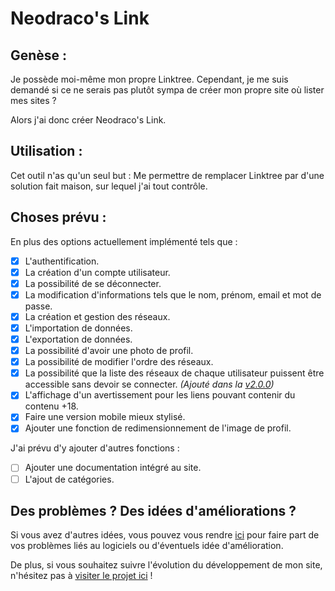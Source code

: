 # Neodraco's Link

## Genèse :

Je possède moi-même mon propre Linktree. Cependant, je me suis demandé si ce ne serais pas plutôt sympa de créer mon propre site où lister mes sites ?

Alors j'ai donc créer Neodraco's Link.

## Utilisation :

Cet outil n'as qu'un seul but : Me permettre de remplacer Linktree par d'une solution fait maison, sur lequel j'ai tout contrôle.

## Choses prévu :

En plus des options actuellement implémenté tels que :

- [x] L'authentification.
- [x] La création d'un compte utilisateur.
- [x] La possibilité de se déconnecter.
- [x] La modification d'informations tels que le nom, prénom, email et mot de passe.
- [x] La création et gestion des réseaux.
- [x] L'importation de données.
- [x] L'exportation de données.
- [x] La possibilité d'avoir une photo de profil.
- [x] La possibilité de modifier l'ordre des réseaux.
- [x] La possibilité que la liste des réseaux de chaque utilisateur puissent être accessible sans devoir se connecter. *(Ajouté dans la [v2.0.0](https://github.com/TheGuardianLight/NeodracoLink/releases/tag/v2.0.0))*
- [x] L'affichage d'un avertissement pour les liens pouvant contenir du contenu +18.
- [x] Faire une version mobile mieux stylisé.
- [x] Ajouter une fonction de redimensionnement de l'image de profil.

J'ai prévu d'y ajouter d'autres fonctions :

- [ ] Ajouter une documentation intégré au site.
- [ ] L'ajout de catégories.

## Des problèmes ? Des idées d'améliorations ?

Si vous avez d'autres idées, vous pouvez vous rendre [ici](https://github.com/TheGuardianLight/NeodracoLink/issues) pour faire part de vos problèmes liés au logiciels ou d'éventuels idée d'amélioration.

De plus, si vous souhaitez suivre l'évolution du développement de mon site, n'hésitez pas à [visiter le projet ici](https://kanban.neodraco.fr/project/neodracos-link/kanban) !